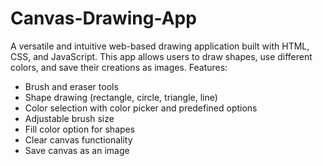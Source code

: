 # Canvas-Drawing-App
A versatile and intuitive web-based drawing application built with HTML, CSS, and JavaScript. This app allows users to draw shapes, use different colors, and save their creations as images.
Features:
- Brush and eraser tools
- Shape drawing (rectangle, circle, triangle, line)
- Color selection with color picker and predefined options
- Adjustable brush size
- Fill color option for shapes
- Clear canvas functionality
- Save canvas as an image
